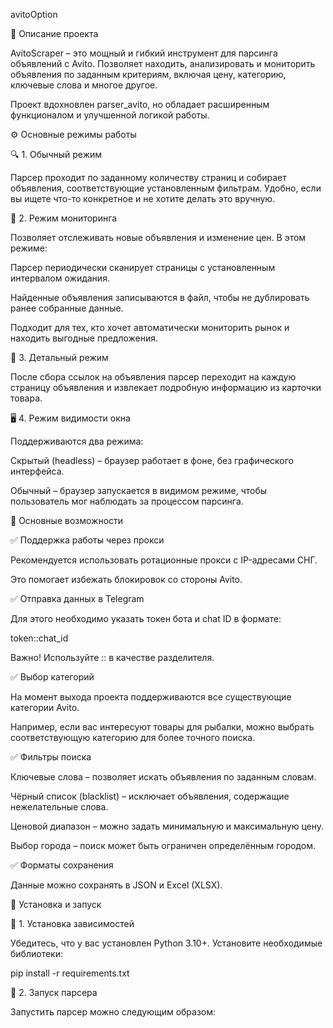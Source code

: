 avitoOption

📌 Описание проекта

AvitoScraper – это мощный и гибкий инструмент для парсинга объявлений с Avito. Позволяет находить, анализировать и мониторить объявления по заданным критериям, включая цену, категорию, ключевые слова и многое другое.

Проект вдохновлен parser_avito, но обладает расширенным функционалом и улучшенной логикой работы.

⚙️ Основные режимы работы

🔍 1. Обычный режим

Парсер проходит по заданному количеству страниц и собирает объявления, соответствующие установленным фильтрам. Удобно, если вы ищете что-то конкретное и не хотите делать это вручную.

🔄 2. Режим мониторинга

Позволяет отслеживать новые объявления и изменение цен. В этом режиме:

Парсер периодически сканирует страницы с установленным интервалом ожидания.

Найденные объявления записываются в файл, чтобы не дублировать ранее собранные данные.

Подходит для тех, кто хочет автоматически мониторить рынок и находить выгодные предложения.

🧐 3. Детальный режим

После сбора ссылок на объявления парсер переходит на каждую страницу объявления и извлекает подробную информацию из карточки товара.

🖥️ 4. Режим видимости окна

Поддерживаются два режима:

Скрытый (headless) – браузер работает в фоне, без графического интерфейса.

Обычный – браузер запускается в видимом режиме, чтобы пользователь мог наблюдать за процессом парсинга.

🔧 Основные возможности

✅ Поддержка работы через прокси

Рекомендуется использовать ротационные прокси с IP-адресами СНГ.

Это помогает избежать блокировок со стороны Avito.

✅ Отправка данных в Telegram

Для этого необходимо указать токен бота и chat ID в формате:

token::chat_id

Важно! Используйте :: в качестве разделителя.

✅ Выбор категорий

На момент выхода проекта поддерживаются все существующие категории Avito.

Например, если вас интересуют товары для рыбалки, можно выбрать соответствующую категорию для более точного поиска.

✅ Фильтры поиска

Ключевые слова – позволяет искать объявления по заданным словам.

Чёрный список (blacklist) – исключает объявления, содержащие нежелательные слова.

Ценовой диапазон – можно задать минимальную и максимальную цену.

Выбор города – поиск может быть ограничен определённым городом.

✅ Форматы сохранения

Данные можно сохранять в JSON и Excel (XLSX).

🚀 Установка и запуск

🔹 1. Установка зависимостей

Убедитесь, что у вас установлен Python 3.10+. Установите необходимые библиотеки:

pip install -r requirements.txt

🔹 2. Запуск парсера

Запустить парсер можно следующим образом:

